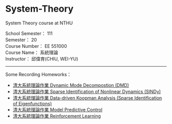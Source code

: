 # System-Theory
System Theory course at NTHU

School Semester： 111    
Semester： 20    
Course Number： EE 551000   
Course Name：   系統理論    
Instructor：    邱偉育(CHIU, WEI-YU)

---

Some Recording Homeworks：    
- [清大系統理論作業 Dynamic Mode Decompostion (DMD)][1]    
- [清大系統理論作業 Sparse Identification of Nonlinear Dynamics (SINDy)][2]    
- [清大系統理論作業 Data-driven Koopman Analysis (Sparse Identification of Eigenfunctions)][3]    
- [清大系統理論作業 Model Predictive Control][4]    
- [清大系統理論作業 Reinforcement Learning][5]    

[1]: https://youtu.be/RkU_nX3QZfk
[2]: https://youtu.be/QlNkKy2ucpw
[3]: https://youtu.be/RNyHDye7iH0
[4]: https://youtu.be/0n1t3Ltlh5c
[5]: https://youtu.be/kifKJ57S_x4
